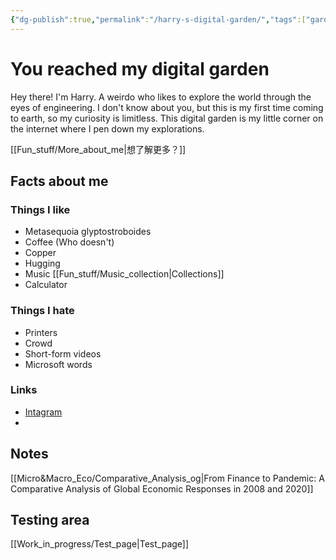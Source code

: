```yaml
---
{"dg-publish":true,"permalink":"/harry-s-digital-garden/","tags":["gardenEntry"]}
---
```






# You reached my digital garden
Hey there! I'm Harry. A weirdo who likes to explore the world through the eyes of engineering. I don't know about you, but this is my first time coming to earth, so my curiosity is limitless. This digital garden is my little corner on the internet where I pen down my explorations.

[[Fun_stuff/More_about_me\|想了解更多？]]

## Facts about me
### Things I like
- Metasequoia glyptostroboides
- Coffee (Who doesn't)
- Copper
- Hugging
- Music [[Fun_stuff/Music_collection\|Collections]]
- Calculator

### Things I hate
- Printers
- Crowd
- Short-form videos
- Microsoft words

### Links
- [Intagram](https://instagram.com/nonaharry121?igshid=OGQ5ZDc2ODk2ZA==)
- 


## Notes
[[Micro&Macro_Eco/Comparative_Analysis_og\|From Finance to Pandemic: A Comparative Analysis of Global Economic Responses in 2008 and 2020]]



## Testing area
[[Work_in_progress/Test_page\|Test_page]]




